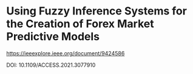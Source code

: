 # Using Fuzzy Inference Systems for the Creation of Forex Market Predictive Models

https://ieeexplore.ieee.org/document/9424586

DOI: 10.1109/ACCESS.2021.3077910

